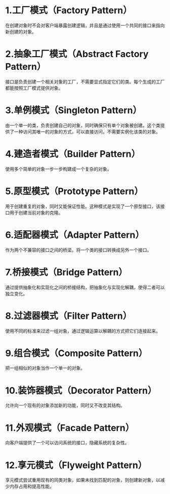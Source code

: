 # 1.工厂模式（Factory Pattern）

在创建对象时不会对客户端暴露创建逻辑，并且是通过使用一个共同的接口来指向新创建的对象。


# 2.抽象工厂模式（Abstract Factory Pattern）

接口是负责创建一个相关对象的工厂，不需要显式指定它们的类。每个生成的工厂都能按照工厂模式提供对象。


# 3.单例模式（Singleton Pattern）

由一个单一的类，负责创建自己的对象，同时确保只有单个对象被创建。这个类提供了一种访问其唯一的对象的方式，可以直接访问，不需要实例化该类的对象。


# 4.建造者模式（Builder Pattern）

使用多个简单的对象一步一步构建成一个复杂的对象。


# 5.原型模式（Prototype Pattern）

用于创建重复的对象，同时又能保证性能。这种模式是实现了一个原型接口，该接口用于创建当前对象的克隆。


# 6.适配器模式（Adapter Pattern）

作为两个不兼容的接口之间的桥梁。将一个类的接口转换成另外一个接口。


# 7.桥接模式（Bridge Pattern）

通过提供抽象化和实现化之间的桥接结构，把抽象化与实现化解耦，使得二者可以独立变化。


# 8.过滤器模式（Filter Pattern）

使用不同的标准来过滤一组对象，通过逻辑运算以解耦的方式把它们连接起来。


# 9.组合模式（Composite Pattern）

把一组相似的对象当作一个单一的对象。


# 10.装饰器模式（Decorator Pattern）

允许向一个现有的对象添加新的功能，同时又不改变其结构。


# 11.外观模式（Facade Pattern）

向客户端提供了一个可以访问系统的接口，隐藏系统的复杂性。


# 12.享元模式（Flyweight Pattern）
     
享元模式尝试重用现有的同类对象，如果未找到匹配的对象，则创建新对象，以减少内存占用和提高性能。
